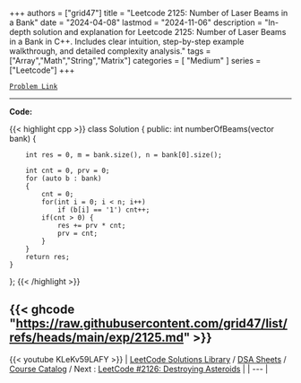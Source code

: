 
+++
authors = ["grid47"]
title = "Leetcode 2125: Number of Laser Beams in a Bank"
date = "2024-04-08"
lastmod = "2024-11-06"
description = "In-depth solution and explanation for Leetcode 2125: Number of Laser Beams in a Bank in C++. Includes clear intuition, step-by-step example walkthrough, and detailed complexity analysis."
tags = ["Array","Math","String","Matrix"]
categories = [
    "Medium"
]
series = ["Leetcode"]
+++



[`Problem Link`](https://leetcode.com/problems/number-of-laser-beams-in-a-bank/description/)

---
**Code:**

{{< highlight cpp >}}
class Solution {
    public:
    int numberOfBeams(vector<string> bank) {

        int res = 0, m = bank.size(), n = bank[0].size();

        int cnt = 0, prv = 0;
        for (auto b : bank) 
        {
            cnt = 0;
            for(int i = 0; i < n; i++)
                if (b[i] == '1') cnt++;
            if(cnt > 0) {
                res += prv * cnt;
                prv = cnt;
            }
        }
        return res;
    }
};
{{< /highlight >}}

{{< ghcode "https://raw.githubusercontent.com/grid47/list/refs/heads/main/exp/2125.md" >}}
---
{{< youtube KLeKv59LAFY >}}
| [LeetCode Solutions Library](https://grid47.xyz/leetcode/) / [DSA Sheets](https://grid47.xyz/sheets/) / [Course Catalog](https://grid47.xyz/courses/) / Next : [LeetCode #2126: Destroying Asteroids](https://grid47.xyz/leetcode/solution-2126-destroying-asteroids/) |
| --- |
